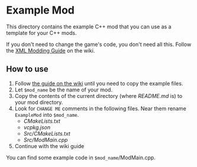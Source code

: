 Example Mod
============

This directory contains the example C++ mod that you can use as a template for
your C++ mods.

If you don't need to change the game's code, you don't need all this. Follow the
[XML Modding Guide](https://github.com/thelivingdiamond/Chairloader/wiki/XML-Modding-%E2%80%90-Basic-Mod)
on the wiki.


How to use
-----------

1. Follow [the guide on the wiki](https://github.com/thelivingdiamond/Chairloader/wiki/DLL-Modding-%E2%80%90-Mod-Project-Setup)
   until you need to copy the example files.
2. Let `$mod_name` be the name of your mod.
3. Copy the contents of the current directory (where *README.md* is) to your mod
   directory.
4. Look for `CHANGE ME` comments in the following files. Near them rename `ExampleMod` into `$mod_name`.
   - *CMakeLists.txt*
   - *vcpkg.json*
   - *Src/CMakeLists.txt*
   - *Src/ModMain.cpp*
6. Continue with the wiki guide

You can find some example code in `$mod_name`/ModMain.cpp.
